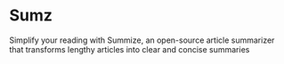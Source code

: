 # Sumz
Simplify your reading with Summize, an open-source article summarizer that transforms lengthy articles into clear and concise summaries
